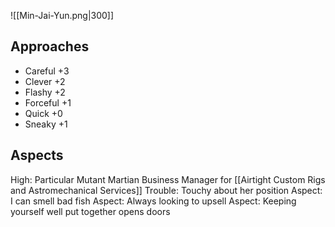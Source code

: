 ![[Min-Jai-Yun.png|300]]
## Approaches
- Careful +3
- Clever +2
- Flashy +2
- Forceful +1
- Quick +0
- Sneaky +1
## Aspects
High: Particular Mutant Martian Business Manager for [[Airtight Custom Rigs and Astromechanical Services]]
Trouble: Touchy about her position
Aspect: I can smell bad fish
Aspect: Always looking to upsell
Aspect: Keeping yourself well put together opens doors
